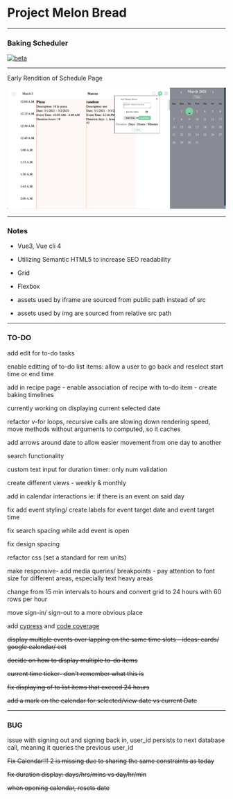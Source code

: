 # Project Melon Bread

---

### Baking Scheduler

<!-- [![vue3](https://img.shields.io/badge/vue-3.x-brightgreen.svg)](https://github.com/vuejs/vue-next) -->

[![beta](https://img.shields.io/npm/v/vue/next.svg)](https://www.npmjs.com/package/vue/v/next)

---

Early Rendition of Schedule Page

![Schedule](https://raw.githubusercontent.com/MarcusYSera/vue-recipe-app/master/client/img/ScheduleView_v3.png)

---

### Notes

- Vue3, Vue cli 4

- Utilizing Semantic HTML5 to increase SEO readability

- Grid

- Flexbox

- assets used by iframe are sourced from public path instead of src

- assets used by img are sourced from relative src path

---

### TO-DO

add edit for to-do tasks

enable editting of to-do list items: allow a user to go back and reselect start time or end time

add in recipe page - enable association of recipe with to-do item - create baking timelines

currently working on displaying current selected date

refactor v-for loops, recursive calls are slowing down rendering speed, move methods without arguments to computed, so it caches

add arrows around date to allow easier movement from one day to another

search functionality

custom text input for duration timer: only num validation

create different views - weekly & monthly

add in calendar interactions ie: if there is an event on said day

fix add event styling/ create labels for event target date and event target time

fix search spacing while add event is open

fix design spacing

refactor css (set a standard for rem units)

make responsive- add media queries/ breakpoints - pay attention to font size for different areas, especially text heavy areas

change from 15 min intervals to hours and convert grid to 24 hours with 60 rows per hour

move sign-in/ sign-out to a more obvious place

add [cypress](https://docs.cypress.io/guides/getting-started/installing-cypress.html#System-requirements) and [code coverage](https://vuejsdevelopers.com/2020/07/20/code-coverage-vue-cypress/)

~~display multiple events over lapping on the same time slots - ideas: cards/ google calendar/ ect~~

~~decide on how to display multiple to-do items~~

~~current time ticker- don't remember what this is~~

~~fix displaying of to list items that exceed 24 hours~~

~~add a mark on the calendar for selected/view date vs current Date~~

---

### BUG

issue with signing out and signing back in, user_id persists to next database call, meaning it queries the previous user_id

~~Fix Calendar!!! 2 is missing due to sharing the same constraints as today~~

~~fix duration display: days/hrs/mins vs day/hr/min~~

~~when opening calendar, resets date~~
